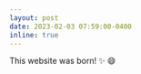 ```yaml
---
layout: post
date: 2023-02-03 07:59:00-0400
inline: true
---
```


This website was born! :sparkles: :smile:
